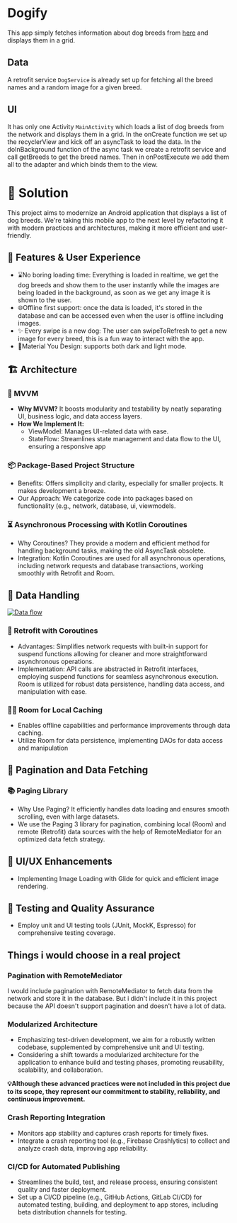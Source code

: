 # Dogify

This app simply fetches information about dog breeds from [here](https://dog.ceo/dog-api/documentation/) and displays
them in a grid.

## Data

A retrofit service `DogService` is already set up for fetching all the breed names and a random image for a given breed.

## UI

It has only one Activity `MainActivity` which loads a list of dog breeds from the network and displays them in a grid.
In the onCreate function we set up the recyclerView and kick off an asyncTask to load the data.
In the doInBackground function of the async task we create a retrofit service and call getBreeds to get the breed names.
Then in onPostExecute we add them all to the adapter and which binds them to the view.

# 🚀 Solution

This project aims to modernize an Android application that displays a list of dog breeds.
We're taking this mobile app to the next level by refactoring it with modern practices and architectures, making it more
efficient and user-friendly.

## 🎯 Features & User Experience
- ⌛️No boring loading time: Everything is loaded in realtime, we get the dog breeds and show them to the user instantly while the images are being loaded in the background, as soon as we get any image it is shown to the user.
- 🌐Offline first support: once the data is loaded, it's stored in the database and can be accessed even when the user is offline including images.
- ✨ Every swipe is a new dog: The user can swipeToRefresh to get a new image for every breed, this is a fun way to interact with the app.
- 🎨Material You Design: supports both dark and light mode.

## 🏗 Architecture

### 🌟 MVVM

- **Why MVVM?** It boosts modularity and testability by neatly separating UI, business logic, and data access layers.
- **How We Implement It:**
	- ViewModel: Manages UI-related data with ease.
	- StateFlow: Streamlines state management and data flow to the UI, ensuring a responsive app

### 📦 Package-Based Project Structure

- Benefits: Offers simplicity and clarity, especially for smaller projects. It makes development a breeze.
- Our Approach: We categorize code into packages based on functionality (e.g., network, database, ui, viewmodels.

### ⏳ Asynchronous Processing with Kotlin Coroutines

- Why Coroutines? They provide a modern and efficient method for handling background tasks, making the old AsyncTask
  obsolete.
- Integration: Kotlin Coroutines are used for all asynchronous operations, including network requests and database
  transactions, working smoothly with Retrofit and Room.

## 💾 Data Handling

[![Data flow](https://mermaid.ink/img/pako:eNq1lMFO4zAQhl9l5HOrveeAlBCQOAStsqJ7ycXE08Zq4snaDixCvPuO7QRKU8FpfWrtb2b--cfxq2hJociEwz8TmhZLLQ9WDo0BXqO0Xrd6lMZDDtJBbpQlrSAfxzWxqwKy0_hccc5-DdThvMaRnPZkXy7U-HkXkJIOUFhE5cLOGiuLmIhogFJ6-SgdJijfXl3tqoxrcDPOg-JT-AG3ZFsEi3uLrkvkrmK0zuC6w_YIe7KRTWey93CrLcd7PSBMTpsD-A5BLl2HVXOCslgy9NTK_iRHWGWxTUXu6ewkxHJnJ0K548fY8QfEwBxfo5-sgV4zSfuL8KLmYeRKmLx51r5bgSwq5rwZtAdttNcr3fV2tjGYC85bXO7D7FxQ_17qYR4Q9g7hd4fmRB9oB61sO1QXXJm7wr_cVnB4Zd5_0mlmMT3RGCePrDAJjpbRxAUHecAv5mWlUexwxGKOGP7F7C4kPBnXR_Fz8JMNU6TVOtnsQ4TinY-pwpVdQu4-h3xrzj3xLj2hhXwThMb4ZHQaKBAPWrvjOR7g9GUWYfqOpvDt8a31dvKd2IgB7SC14ifnNcQ2gmUO2IiMfyppj41ozBtzcvL068W0IuNI3IjUyfw8iWwv-b4tuzcqPCjvmxj_Vulhi-_b2z-0bIGX?type=png)](https://mermaid.live/edit#pako:eNq1lMFO4zAQhl9l5HOrveeAlBCQOAStsqJ7ycXE08Zq4snaDixCvPuO7QRKU8FpfWrtb2b--cfxq2hJociEwz8TmhZLLQ9WDo0BXqO0Xrd6lMZDDtJBbpQlrSAfxzWxqwKy0_hccc5-DdThvMaRnPZkXy7U-HkXkJIOUFhE5cLOGiuLmIhogFJ6-SgdJijfXl3tqoxrcDPOg-JT-AG3ZFsEi3uLrkvkrmK0zuC6w_YIe7KRTWey93CrLcd7PSBMTpsD-A5BLl2HVXOCslgy9NTK_iRHWGWxTUXu6ewkxHJnJ0K548fY8QfEwBxfo5-sgV4zSfuL8KLmYeRKmLx51r5bgSwq5rwZtAdttNcr3fV2tjGYC85bXO7D7FxQ_17qYR4Q9g7hd4fmRB9oB61sO1QXXJm7wr_cVnB4Zd5_0mlmMT3RGCePrDAJjpbRxAUHecAv5mWlUexwxGKOGP7F7C4kPBnXR_Fz8JMNU6TVOtnsQ4TinY-pwpVdQu4-h3xrzj3xLj2hhXwThMb4ZHQaKBAPWrvjOR7g9GUWYfqOpvDt8a31dvKd2IgB7SC14ifnNcQ2gmUO2IiMfyppj41ozBtzcvL068W0IuNI3IjUyfw8iWwv-b4tuzcqPCjvmxj_Vulhi-_b2z-0bIGX)

### 📡 Retrofit with Coroutines

- Advantages: Simplifies network requests with built-in support for suspend functions allowing for cleaner and more
  straightforward asynchronous operations.
- Implementation: API calls are abstracted in Retrofit interfaces, employing suspend functions for seamless asynchronous
  execution. Room is utilized for robust data persistence, handling data access, and manipulation with ease.

### ✍🏼 Room for Local Caching

- Enables offline capabilities and performance improvements through data caching.
- Utilize Room for data persistence, implementing DAOs for data access and manipulation

## 📃 Pagination and Data Fetching

### 📚 Paging Library

- Why Use Paging? It efficiently handles data loading and ensures smooth scrolling, even with large datasets.
- We use the Paging 3 library for pagination, combining local (Room) and remote (Retrofit) data sources with the help of
  RemoteMediator for an optimized data fetch strategy.

## 🎨 UI/UX Enhancements

- Implementing Image Loading with Glide for quick and efficient image rendering.

## 🧪 Testing and Quality Assurance

- Employ unit and UI testing tools (JUnit, MockK, Espresso) for comprehensive testing coverage.

## Things i would choose in a real project

### Pagination with RemoteMediator
I would include pagination with RemoteMediator to fetch data from the network and store it in the database. But i didn't include it in this project because the API doesn't support pagination and doesn't have a lot of data.

### Modularized Architecture

- Emphasizing test-driven development, we aim for a robustly written codebase, supplemented by comprehensive unit and UI
  testing.
- Considering a shift towards a modularized architecture for the application to enhance build and testing phases,
  promoting reusability, scalability, and collaboration.

**💡Although these advanced practices were not included in this project due to its scope, they represent our commitment
to stability, reliability, and continuous improvement.**

### Crash Reporting Integration

- Monitors app stability and captures crash reports for timely fixes.
- Integrate a crash reporting tool (e.g., Firebase Crashlytics) to collect and analyze crash data, improving app
  reliability.

### CI/CD for Automated Publishing

- Streamlines the build, test, and release process, ensuring consistent quality and faster deployment.
- Set up a CI/CD pipeline (e.g., GitHub Actions, GitLab CI/CD) for automated testing, building, and deployment to app
  stores, including beta distribution channels for testing.
